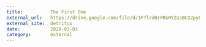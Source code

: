 ```yaml
---
title:          The First One
external_url:   https://drive.google.com/file/d/1F7lrd0rPRGMYZasBCQ2pyFvKv3jqB0Cz/view
external_site:  detritus
date:           2020-03-03
category:       external
---
```

